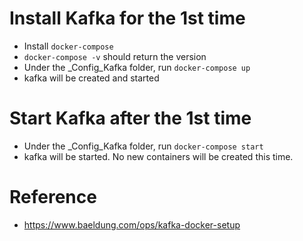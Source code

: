 # Install Kafka for the 1st time

 - Install `docker-compose`
 - `docker-compose -v` should return the version
 - Under the _Config_Kafka folder, run `docker-compose up`
 - kafka will be created and started 

# Start Kafka after the 1st time
 - Under the _Config_Kafka folder, run `docker-compose start`
 - kafka will be started. No new containers will be created this time.

# Reference
 - https://www.baeldung.com/ops/kafka-docker-setup